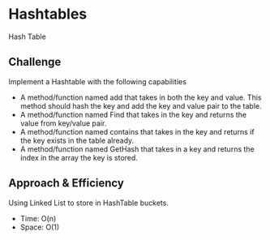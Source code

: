 # Hashtables
<!-- Short summary or background information -->
Hash Table

## Challenge
<!-- Description of the challenge -->
Implement a Hashtable with the following capabilities

- A method/function named add that takes in both the key and value. This method should hash the key and add the key and value pair to the table.
- A method/function named Find that takes in the key and returns the value from key/value pair.
- A method/function named contains that takes in the key and returns if the key exists in the table already.
- A method/function named GetHash that takes in a key and returns the index in the array the key is stored.

## Approach & Efficiency
<!-- What approach did you take? Why? What is the Big O space/time for this approach? -->
Using Linked List to store in HashTable buckets.
- Time: O(n)
- Space: O(1)
